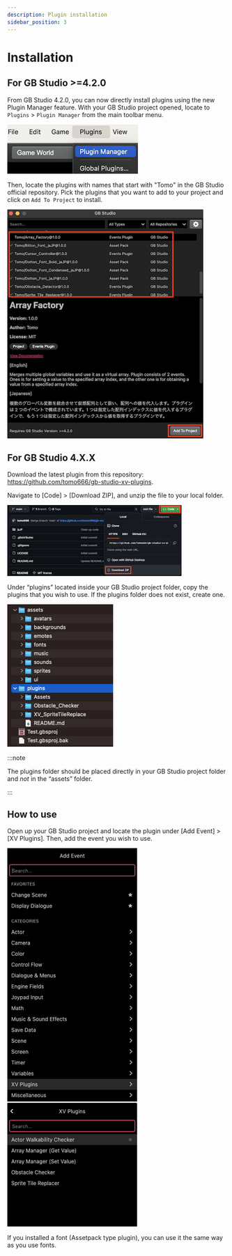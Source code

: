 ```yaml
---
description: Plugin installation
sidebar_position: 3
---
```


# Installation

## For GB Studio &gt;=4.2.0

From GB Studio 4.2.0, you can now directly install plugins using the new Plugin Manager feature.
With your GB Studio project opened, locate to `Plugins` &gt; `Plugin Manager` from the main toolbar menu.

![Plugin Manager Menu](./gbs_plugins-extras/img/installation/plugin_manager_menu.png)

Then, locate the plugins with names that start with "Tomo" in the GB Studio official repository. Pick the plugins that you want to add to your project and click on `Add To Project` to install.

![Plugin Manager](./gbs_plugins-extras/img/installation/plugin_manager_ss.png)


## For GB Studio 4.X.X

Download the latest plugin from this repository: https://github.com/tomo666/gb-studio-xv-plugins.

Navigate to [Code] > [Download ZIP], and unzip the file to your local folder.

![Plugin download from Github](./gbs_plugins-extras/img/installation/plugin_download.png)

Under “plugins” located inside your GB Studio project folder, copy the plugins that you wish to use. If the plugins folder does not exist, create one.

![Plugin copy folder path](./gbs_plugins-extras/img/installation/plugin_folder_path.png)

:::note

The plugins folder should be placed directly in your GB Studio project folder and _not_ in the “assets” folder.

:::

## How to use

Open up your GB Studio project and locate the plugin under [Add Event] > [XV Plugins]. Then, add the event you wish to use.

![Add XV Plugins in GB Studio event](./gbs_plugins-extras/img/installation/add_event_xv_plugins.png) ![Add XV Plugins sub event in GB Studio event](./gbs_plugins-extras/img/installation/add_event_xv_plugins_events.png)

If you installed a font (Assetpack type plugin), you can use it the same way as you use fonts.
